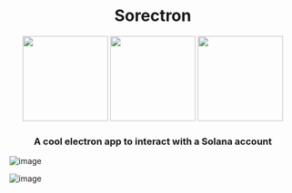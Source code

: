 # 
<h1 align="center">Sorectron</h1> 
<div align="center">
<img height=150 width=150 src="https://www.electronjs.org/assets/img/logo.svg">
<img height=150 width=150 src="https://brandslogos.com/wp-content/uploads/images/large/react-logo.png">
<img height=150 width=150 src="https://devexp.io/wp-content/uploads/2019/05/ts.png">
</div>
<h3 align="center">A cool electron app to interact with a Solana account</h3>

![image](https://user-images.githubusercontent.com/2563910/151638010-2f9111fd-bfcb-4497-89c4-c0dc503e00f6.png)

![image](https://user-images.githubusercontent.com/2563910/151663224-0300165f-5858-4e60-8301-c302ea8ad181.png)
